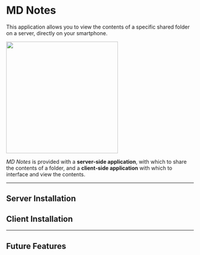 # MD Notes
This application allows you to view the contents of a specific shared folder on a server, directly on your smartphone.

<img src="example.gif" width="300px"></img>

*MD Notes* is provided with a **server-side application**, with which to share the contents of a folder, and a **client-side application** with which to interface and view the contents.

* * *
## Server Installation

## Client Installation

* * *

## Future Features
